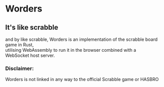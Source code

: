 # Worders
## It's like scrabble

and by like scrabble,
Worders is an implementation of the scrabble board game in Rust,\
utilising WebAssembly to run it in the browser combined with a\
WebSocket host server.


### Disclaimer:
Worders is not linked in any way to the official Scrabble game or HASBRO

